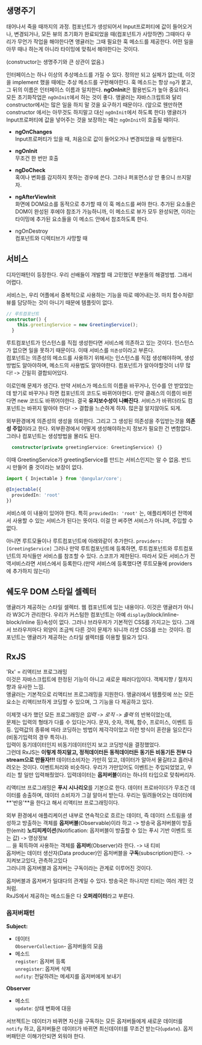 
## 생명주기  
태어나서 죽을 때까지의 과정. 컴포넌트가 생성되어서 Input프로퍼티에 값이 들어오거나, 변경되거나, 모든 뷰의 초기화가 완료되었을 때(컴포넌트가 사망하면) 그때마다 우리가 무언가 작업을 해야한다면 앵귤러는 그때 필요한 훅 메소드를 제공한다. 어떤 일을 아무 때나 하는게 아니라 타이밍에 맞춰서 해야한다는 것이다. 

(constructor는 생명주기와 큰 상관이 없음.)  

인터페이스는 하나 이상의 추상메소드를 가질 수 있다. 정의만 되고 실체가 없는데,
이것을 implement 했을 때에는 추상 메소드를 구현해야한다. 훅 메소드는 항상 `ng`가 붙고, 그 뒤의 이름은 인터페이스 이름과 일치한다. **ngOnInit**은 활용빈도가 높아 중요하다. 모든 초기화작업은 `ngOnInit`에서 하는 것이 좋다. 앵귤러는 자바스크립트와 달리 constructor에서는 많은 일을 하지 말 것을 요구하기 때문이다. (앞으로 웬만하면 constructor 에서는 아무것도 하지말고 대신 `ngOnInit`에서 하도록 한다)
앵귤러가 Input프로퍼티에 값을 넣어주는 것을 보장하는 때는 `ngOnInit`이 호출될 때이다.

- **ngOnChanges**  
Input프로퍼티가 있을 때, 처음으로 값이 들어오거나 변경되었을 때 실행된다.  

- **ngOnInit**  
무조건 한 번만 호출  

- **ngDoCheck**  
혹여나 변화를 감지하지 못하는 경우에 쓴다. 그러나 퍼포먼스상 안 좋으니 쓰지말자.  

<!-- 이제까지는 컴포넌트를 호출할때 컨텐트를 주지 않았지만, 원래 할 수 있다. 
<app-root>content</app-root> 컨텐트 프로젝션이라고 한다. -->

- **ngAfterViewInit**  
화면에 DOM요소를 동적으로 추가할 때 이 훅 메소드를 써야 한다. 
추가된 요소들은 DOM이 완성된 후에야 참조가 가능하니까, 이 메소드로 뷰가 모두 완성되면, 이라는 타이밍에 추가된 요소들을 이 메소드 안에서 참조하도록 한다. 

- ngOnDestroy  
컴포넌트와 디렉티브가 사망할 때  

## 서비스  
디자인패턴이 등장한다. 우리 선배들이 개발할 때 고민했던 부분들의 해결방법. 그래서 어렵다.  

서비스는, 우리 어플에서 중복적으로 사용하는 기능을 따로 떼어내는것. 마치 함수처럼!  
뷰를 담당하는 것이 아니기 때문에 템플릿이 없다.  

```typescript
// 루트컴포넌트
constructor() {
    this.greetingService = new GreetingService();
  }
```
루트컴포넌트가 인스턴스를 직접 생성한다면 서비스에 의존하고 있는 것이다. 인스턴스가 없으면 일을 못하기 때문이다. 이때 서비스를 `의존성`이라고 부른다.  
컴포넌트는 의존성의 메소드를 사용하기 위해서는 인스턴스를 직접 생성해야하며, 생성방법도 알아야하며, 메소드의 사용법도 알아야한다. 컴포넌트가 알아야할것이 너무 많다! -> 긴밀히 결합되어있다.  

이로인해 문제가 생긴다. 만약 서비스가 메소드의 이름을 바꾸거나, 인수를 안 받았었는데 받기로 바꾸거나 하면 컴포넌트의 코드도 바뀌어야한다. 만약 클래스의 이름이 바뀐다면 new 코드도 바뀌어야한다. 결국 **유지보수성이 나빠진다**. 서비스가 바뀌더라도 컴포넌트는 바뀌지 말아야 한다! -> 결합을 느슨하게 하자. 많은걸 알지않아도 되게.  

외부환경에게 의존성의 생성을 의뢰한다. 그리고 그 생성된 의존성을 주입받는것을 **의존성 주입**이라고 한다. 
외부환경에서 어떻게 생성해야하는지 정보가 필요한 건 변함없다. 그러나 컴포넌트는 생성방법을 몰라도 된다.  

```typescript
  constructor(private greetingService: GreetingService) {}
```
이때 GreetingService가 greetingService를 만드는 서비스인지는 알 수 없음. 반드시 만들어 줄 것이라는 보장이 없다. 

```typescript
import { Injectable } from '@angular/core';

@Injectable({
  providedIn: 'root'
})
```
서비스에 이 내용이 있어야 한다. 특히 `providedIn: 'root'` 는, 애플리케이션 전역에서 사용할 수 있는 서비스가 된다는 뜻이다. 이걸 안 써주면 서비스가 아니며, 주입할 수 없다.  

아니면 루트모듈이나 루트컴포넌트에 아래와같이 추가한다.
`providers: [GreetingService]`
그러나 만약 루트컴포넌트에 등록하면, 루트컴포넌트와 루트컴포넌트의 자식들만 서비스를 참조할 수 있다. 스코프가 제한된다. 
따라서 모든 서비스가 전역서비스라면 서비스에서 등록한다.(만약 서비스에 등록했다면 루트모듈에 providers에 추가하지 않는다)  


## 쉐도우 DOM 스타일 셀렉터  
앵귤러가 제공하는 스타일 셀렉터. 웹 컴포넌트에 있는 내용이다. 이것은 앵귤러가 아니라 W3C가 관리한다. 우리가 커스텀한 컴포넌트는 아예 `display`(block/inline-block/inline 등)속성이 없다. 그러나 브라우저가 기본적인 CSS를 가지고는 있다. 그래서 브라우저마다 외양이 조금씩 다른 것이 문제가 되니까 리셋 CSS를 쓰는 것이다. 컴포넌트는 앵귤러가 제공하는 스타일 셀렉터를 이용할 필요가 있다.  

## RxJS  
'Rx' = 리액티브 프로그래밍  
이것은 자바스크립트에 한정된 기능이 아니고 새로운 패러다임이다. 객체지향 / 절차지향과 유사한 느낌.  
앵귤러는 기본적으로 리액티브 프로그래밍을 지원한다. 앵귤러에서 템플릿에 쓰는 모든 요소는 리액티브하게 코딩할 수 있으며, 그 기능을 다 제공하고 있다. 

이제껏 내가 했던 모든 프로그래밍은 *입력 -> 로직 -> 출력* 의 반복이었는데,  
문제는 입력의 형태가 다를 수 있다는거다. 문자, 숫자, 객체, 함수, 프로미스, 이벤트 등등. 
입력값의 종류에 따라 코딩하는 방법이 제각각이었고 이런 방식이 혼란을 일으킨다(비동기입력의 경우 특히나).  
입력이 동기데이터인지 비동기데이터인지 보고 코딩방식을 결정했었다.  
그런데 RxJS는 **이렇게 하지말고, 정적데이터든 동적데이터든 동기든 비동기든 전부 다 stream으로 만들자!!!**
데이터소비자는 가만히 있고, 데이터가 알아서 물길타고 흘러내려오는 것이다. 이벤트처리와 비슷하다. 우리가 가만있어도 이벤트는 주입되었었고, 우리는 할 일만 입력해줬었다. 
입력데이터는 **옵저버블**이라는 하나의 타입으로 맞춰버리자.

리액티브 프로그래밍은 **푸시 시나리오**를 기본으로 한다. 데이터 프로바이더가 무조건 데이터를 송출하며, 데이터 소비자가 그걸 알아서 받는다. 우리는 밀려들어오는 데이터에 **'반응'**을 한다고 해서 리액티브 프로그래밍이다.

외부 환경에서 애플리케이션 내부로 연속적으로 흐르는 데이터, 즉 데이터 스트림을 생성하고 방출하는 객체를 **옵저버블**(Observable)이라 하고 -> 방송국
옵저버블이 방출한(emit) **노티피케이션**(Notification: 옵저버블이 방출할 수 있는 푸시 기반 이벤트 또는 값) -> 영상정보  
... 을 획득하여 사용하는 객체를 **옵저버**(Observer)라 한다. -> 내 티비  
옵저버는 데이터 생산자(Data producer)인 옵저버블을 **구독**(subscription)한다. -> 지켜보고있다, 관측하고있다  
그러니까 옵저버블과 옵저버는 구독이라는 관계로 이루어진 것이다.  

옵저버블과 옵저버가 일대다의 관계일 수 있다. 방송국은 하나지만 티비는 여러 개인 것처럼.  
RxJS에서 제공하는 메소드들은 다 **오퍼레이터**라고 부른다.  

### 옵저버패턴  

**Subject:**  
- 데이터  
  `ObserverCollection`- 옵저버들의 모음  
- 메소드  
  `register`: 옵저버 등록  
  `unregister`: 옵저버 삭제  
  `nofity`: 전달하려는 메세지를 옵저버에게 보내기  

**Observer**  
- 메소드  
  `update`: 상태 변화에 대응  

서브젝트는 데이터가 바뀌면 자신을 구독하는 모든 옵저버들에게 새로운 데이터를 `notify` 하고, 옵저버들은 데이터가 바뀌면 최신데이터를 무조건 받는다(`update`).
옵저버패턴은 이해가안되면 외워야 한다.  

